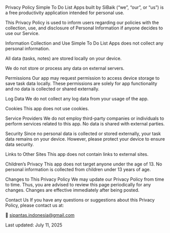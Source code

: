 Privacy Policy
Simple To Do List Apps built by SiBaik (“we”, “our”, or “us”) is a free productivity application intended for personal use.

This Privacy Policy is used to inform users regarding our policies with the collection, use, and disclosure of Personal Information if anyone decides to use our Service.

Information Collection and Use
Simple To Do List Apps does not collect any personal information.

All data (tasks, notes) are stored locally on your device.

We do not store or process any data on external servers.

Permissions
Our app may request permission to access device storage to save task data locally. These permissions are solely for app functionality and no data is collected or shared externally.

Log Data
We do not collect any log data from your usage of the app.

Cookies
This app does not use cookies.

Service Providers
We do not employ third-party companies or individuals to perform services related to this app. No data is shared with external parties.

Security
Since no personal data is collected or stored externally, your task data remains on your device. However, please protect your device to ensure data security.

Links to Other Sites
This app does not contain links to external sites.

Children’s Privacy
This app does not target anyone under the age of 13. No personal information is collected from children under 13 years of age.

Changes to This Privacy Policy
We may update our Privacy Policy from time to time. Thus, you are advised to review this page periodically for any changes. Changes are effective immediately after being posted.

Contact Us
If you have any questions or suggestions about this Privacy Policy, please contact us at:

📧 sipantas.indonesia@gmail.com

Last updated: July 11, 2025

